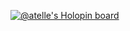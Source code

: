 [![@atelle's Holopin board](https://holopin.io/api/user/board?user=atelle)](https://holopin.io/@atelle)
